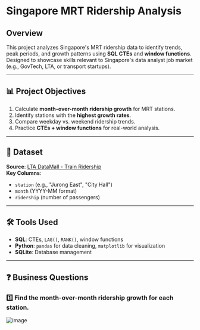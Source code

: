 # Singapore MRT Ridership Analysis

## Overview

This project analyzes Singapore's MRT ridership data to identify trends, peak periods, and growth patterns using **SQL CTEs** and **window functions**. Designed to showcase skills relevant to Singapore's data analyst job market (e.g., GovTech, LTA, or transport startups).

---

## 📊 Project Objectives

1. Calculate **month-over-month ridership growth** for MRT stations.
2. Identify stations with the **highest growth rates**.
3. Compare weekday vs. weekend ridership trends.
4. Practice **CTEs + window functions** for real-world analysis.

---

## 📂 Dataset

**Source**: [LTA DataMall - Train Ridership](https://www.mytransport.sg/content/mytransport/home/dataMall.html)  
**Key Columns**:

- `station` (e.g., "Jurong East", "City Hall")
- `month` (YYYY-MM format)
- `ridership` (number of passengers)

---

## 🛠️ Tools Used

- **SQL**: CTEs, `LAG()`, `RANK()`, window functions
- **Python**: `pandas` for data cleaning, `matplotlib` for visualization
- **SQLite**: Database management

---

## ❓ Business Questions  

### 1️⃣ **Find the month-over-month ridership growth for each station.**  
![image](https://github.com/user-attachments/assets/38eddbc5-15c9-4267-9bac-2cee6ccc1a22)

